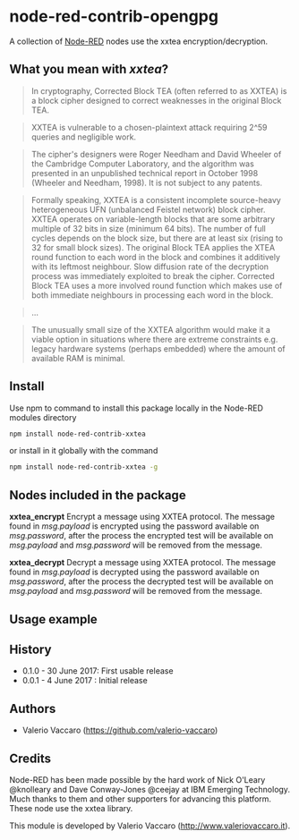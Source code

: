 # node-red-contrib-opengpg
A collection of [Node-RED](http://nodered.org) nodes use the xxtea encryption/decryption.

## What you mean with *xxtea*?
>In cryptography, Corrected Block TEA (often referred to as XXTEA) is a block cipher designed to correct weaknesses in the original Block TEA.

>XXTEA is vulnerable to a chosen-plaintext attack requiring 2^59 queries and negligible work.

>The cipher's designers were Roger Needham and David Wheeler of the Cambridge Computer Laboratory, and the algorithm was presented in an unpublished technical report in October 1998 (Wheeler and Needham, 1998). It is not subject to any patents.

>Formally speaking, XXTEA is a consistent incomplete source-heavy heterogeneous UFN (unbalanced Feistel network) block cipher. XXTEA operates on variable-length blocks that are some arbitrary multiple of 32 bits in size (minimum 64 bits). The number of full cycles depends on the block size, but there are at least six (rising to 32 for small block sizes). The original Block TEA applies the XTEA round function to each word in the block and combines it additively with its leftmost neighbour. Slow diffusion rate of the decryption process was immediately exploited to break the cipher. Corrected Block TEA uses a more involved round function which makes use of both immediate neighbours in processing each word in the block.

>...

>The unusually small size of the XXTEA algorithm would make it a viable option in situations where there are extreme constraints e.g. legacy hardware systems (perhaps embedded) where the amount of available RAM is minimal.

## Install
Use npm to command to install this package locally in the Node-RED modules directory
```bash
npm install node-red-contrib-xxtea
```
or install in it globally with the command
```bash
npm install node-red-contrib-xxtea -g
```

## Nodes included in the package
**xxtea_encrypt** Encrypt a message using XXTEA protocol. The message found in *msg.payload* is encrypted using the password available on *msg.password*, after the process the encrypted test will be available on *msg.payload* and *msg.password* will be removed from the message.

**xxtea_decrypt** Decrypt a message using XXTEA protocol. The message found in *msg.payload* is decrypted using the password available on *msg.password*, after the process the decrypted test will be available on *msg.payload* and *msg.password* will
be removed from the message.

## Usage example


## History

- 0.1.0 - 30 June 2017: First usable release
- 0.0.1 - 4 June 2017 : Initial release

## Authors
* Valerio Vaccaro (https://github.com/valerio-vaccaro)

## Credits
Node-RED has been made possible by the hard work of Nick O'Leary @knolleary and Dave Conway-Jones @ceejay at IBM Emerging Technology. Much thanks to them and other supporters for advancing this platform.
These node use the xxtea library.

This module is developed by Valerio Vaccaro (http://www.valeriovaccaro.it).
